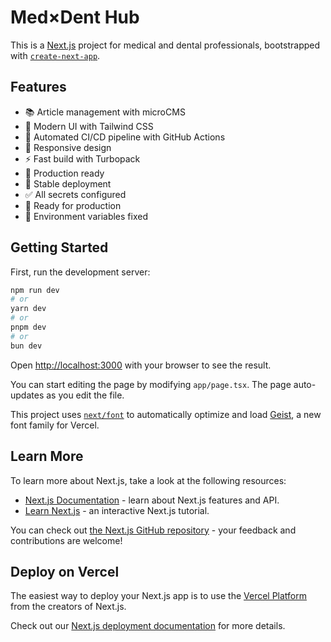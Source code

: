 # Med×Dent Hub

This is a [Next.js](https://nextjs.org) project for medical and dental professionals, bootstrapped with [`create-next-app`](https://nextjs.org/docs/app/api-reference/cli/create-next-app).

## Features

- 📚 Article management with microCMS
- 🎨 Modern UI with Tailwind CSS
- 🚀 Automated CI/CD pipeline with GitHub Actions
- 📱 Responsive design
- ⚡ Fast build with Turbopack
- 🎯 Production ready
- 🔄 Stable deployment
- ✅ All secrets configured
- 🎉 Ready for production
- 🔧 Environment variables fixed

## Getting Started

First, run the development server:

```bash
npm run dev
# or
yarn dev
# or
pnpm dev
# or
bun dev
```

Open [http://localhost:3000](http://localhost:3000) with your browser to see the result.

You can start editing the page by modifying `app/page.tsx`. The page auto-updates as you edit the file.

This project uses [`next/font`](https://nextjs.org/docs/app/building-your-application/optimizing/fonts) to automatically optimize and load [Geist](https://vercel.com/font), a new font family for Vercel.

## Learn More

To learn more about Next.js, take a look at the following resources:

- [Next.js Documentation](https://nextjs.org/docs) - learn about Next.js features and API.
- [Learn Next.js](https://nextjs.org/learn) - an interactive Next.js tutorial.

You can check out [the Next.js GitHub repository](https://github.com/vercel/next.js) - your feedback and contributions are welcome!

## Deploy on Vercel

The easiest way to deploy your Next.js app is to use the [Vercel Platform](https://vercel.com/new?utm_medium=default-template&filter=next.js&utm_source=create-next-app&utm_campaign=create-next-app-readme) from the creators of Next.js.

Check out our [Next.js deployment documentation](https://nextjs.org/docs/app/building-your-application/deploying) for more details.
